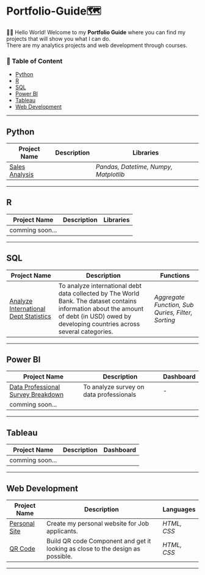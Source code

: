 # Portfolio-Guide:world_map:

:raising_hand_woman:	Hello World! Welcome to my **Portfolio Guide** where you can find my projects that will show you what I can do.
<br />
There are my analytics projects and web development through courses.

### :flight_departure: Table of Content
- [Python](#python)
- [R](#r)
- [SQL](#sql)
- [Power BI](#power-bi)
- [Tableau](#tableau)
- [Web Development](#web-development)

***

## Python
| Project Name | Description | Libraries |
|---|---|---|
| [Sales Analysis](https://datalore.jetbrains.com/view/notebook/yJTIi3RnNAg2EJv2b7LZ5w)| | _Pandas, Datetime, Numpy, Matplotlib_ |

***

## R
| Project Name | Description | Libraries |
|---|---|---|
| comming soon... | | |

***

## SQL
| Project Name | Description | Functions |
|---|---|---|
| [Analyze International Dept Statistics](https://github.com/wareenan/Analyze-International-Debt-Statistics) | To analyze international debt data collected by The World Bank. The dataset contains information about the amount of debt (in USD) owed by developing countries across several categories. | _Aggregate Function, Sub Quries, Filter, Sorting_ |

***

## Power BI
| Project Name | Description | Dashboard |
|---|---|---|
| [Data Professional Survey Breakdown](https://github.com/wareenan/Data-Professional-Survey-Breakdown.git)|To analyze survey on data professionals|-|
| comming soon... | | |


***

## Tableau
| Project Name | Description | Dashboard |
|---|---|---|
| comming soon... | | |


***

## Web Development
| Project Name | Description | Languages |
|---|---|---|
| [Personal Site](https://github.com/wareenan/Personal-Website) | Create my personal website for Job applicants. | _HTML, CSS_ |
| [QR Code](https://github.com/wareenan/qr-code-challenge)| Build QR code Component and get it looking as close to the design as possible. | _HTML, CSS_|

***

